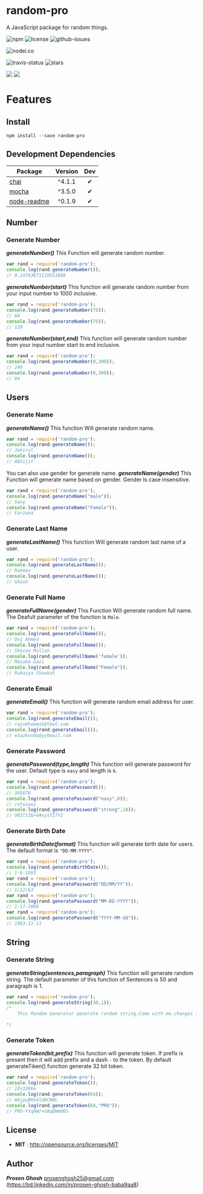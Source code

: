 # random-pro
A JavaScript package for random things.

![npm](https://img.shields.io/npm/v/random-pro.svg) ![license](https://img.shields.io/npm/l/random-pro.svg) ![github-issues](https://img.shields.io/github/issues/Prosen-Ghosh/random-pro.svg)


![nodei.co](https://nodei.co/npm/random-pro.png?downloads=true&downloadRank=true&stars=true)

![travis-status](https://img.shields.io/travis/Prosen-Ghosh/random-pro.svg)
![stars](https://img.shields.io/github/stars/Prosen-Ghosh/random-pro.svg)

![](https://david-dm.org/Prosen-Ghosh/random-pro/status.svg)
![](https://david-dm.org/Prosen-Ghosh/random-pro/dev-status.svg)

# Features

## Install

`npm install --save random-pro`

## Development Dependencies

Package | Version | Dev
--- |:---:|:---:
[chai](https://www.npmjs.com/package/chai) | ^4.1.1 | ✔
[mocha](https://www.npmjs.com/package/mocha) | ^3.5.0 | ✔
[node-readme](https://www.npmjs.com/package/node-readme) | ^0.1.9 | ✔


## Number

### Generate Number

***generateNumber()*** This Function will generate random number.

```javascript
var rand = require('random-pro');
console.log(rand.generateNumber());
// 0.24763671110551866
```

***generateNumber(start)*** This function will generate random number from your input number to 1000 inclusive.

```javascript
var rand = require('random-pro');
console.log(rand.generateNumber(75));
// 84
console.log(rand.generateNumber(75));
// 129
```

***generateNumber(start,end)*** This function will generate random number from your input number start to end inclusive.

```javascript
var rand = require('random-pro');
console.log(rand.generateNumber(0,300));
// 249
console.log(rand.generateNumber(0,300));
// 94
```
## Users

### Generate Name

***generateName()*** This function Will generate random name.

```javascript
var rand = require('random-pro');
console.log(rand.generateName());
// Johirul
console.log(rand.generateName());
// Abhijit
```

You can also use gender for generate name.
***generateName(gender)*** This Function will generate name based on gender. Gender Is case insensitive.

```javascript
var rand = require('random-pro');
console.log(rand.generateName("male"));
// Sany
console.log(rand.generateName("Female"));
// Farzana
```

### Generate Last Name

***generateLastName()*** This function Will generate random last name of a user.

```javascript
var rand = require('random-pro');
console.log(rand.generateLastName());
// Rahman
console.log(rand.generateLastName());
// Ghosh
```

### Generate Full Name

***generateFullName(gender)*** This Function Will generate random full name. The Deafult parameter of the function is `Male`.

```javascript
var rand = require('random-pro');
console.log(rand.generateFullName());
// Ovi Ahmed
console.log(rand.generateFullName());
// Shovon Mollah
console.log(rand.generateFullName('female'));
// Masuma Gazi
console.log(rand.generateFullName("Female"));
// Rukaiya Shawkat

```

### Generate Email

***generateEmail()*** This function will generate random email address for user.

```javascript
var rand = require('random-pro');
console.log(rand.generateEmail());
// rajubhowmik@tbwt.com
console.log(rand.generateEmail());
// ezazkundu@yyhmail.com
```

### Generate Password

***generatePassword(type,length)*** This function will generate password for the user. Default type is `easy` and length is `6`.

```javascript
var rand = require('random-pro');
console.log(rand.generatePassword());
// 345678
console.log(rand.generatePassword("easy",8));
// rstuvwxy
console.log(rand.generatePassword("strong",18));
// O03ltZ&+G#xysTI7YI
```

### Generate Birth Date

***generateBirthDate(format)*** This function will generate birth date for users. The default format is `"DD-MM-YYYY"`.

```javascript
var rand = require('random-pro');
console.log(rand.generateBirthDate());
// 1-6-1993
var rand = require('random-pro');
console.log(rand.generatePassword("DD/MM/YY"));
// 1/12/63
var rand = require('random-pro');
console.log(rand.generatePassword("MM-DD-YYYY"));
// 1-17-2008
var rand = require('random-pro');
console.log(rand.generatePassword("YYYY-MM-dd"));
// 1983-11-11
```

## String

### Generate String

***generateString(sentences,paragraph)*** This function will generate random string. The default parameter of this function of Sentences is 50 and paragraph is 1.

```javascript
var rand = require('random-pro');
console.log(rand.generateString(30,1));
/*
    This Random Generator generate random string.Come with me.changes in state that do not depend on the function inputs, can make it much easier to understand and predict the behavior of a program, which is one of the key motivations for the development of functional programming.It is a declarative programming paradigm, which means programming is done with expressions[1] or declarations[2] instead of statements.JavaScript, one of the world's most widely-distributed languages[21][22], has the properties of an untyped functional language[23], as well as imperative and object-oriented paradigms.Functional programming languages have largely been emphasized in academia rather than in commercial software development.Absolutely not.undefinedModern, high-level languages like Python and Ruby are perfect examples of OOP.The attributes that make this possible—all of the car’s parts, electronics, and engineering—are a “package” we don’t need to break down in order to understand.It is a declarative programming paradigm, which means programming is done with expressions[1] or declarations[2] instead of statements.Functional programming is also supported in some domain-specific programming languages like R (statistics),[24] J, K and Q from Kx Systems (financial analysis), XQuery/XSLT (XML),[25][26] and Opal.The fact that they’re able to be so streamlined gets right to the heart of OOP logic.Eliminating side effects, i,e.It is the third layer of the layer cake of standard web technologies, two of which (HTML and CSS) we have covered in much more detail in other parts of the Learning Area.changes in state that do not depend on the function inputs, can make it much easier to understand and predict the behavior of a program, which is one of the key motivations for the development of functional programming.The Julia language also offers functional programming abilities.Have a nice day.Don’t exaggerate.A car is an example of a complex object, with many attributes.We don’t need to understand all of its internal mechanics, what kind of engine it has, how the gas makes it run, or even where the gas came from in order to know how to interact with it.Have a good trip.It is the third layer of the layer cake of standard web technologies, two of which (HTML and CSS) we have covered in much more detail in other parts of the Learning Area.A car is an example of a complex object, with many attributes.Functions without return values therefore make sense.Don’t exaggerate.Functional programming is also supported in some domain-specific programming languages like R (statistics),[24] J, K and Q from Kx Systems (financial analysis), XQuery/XSLT (XML),[25][26] and Opal.It is the third layer of the layer cake of standard web technologies, two of which (HTML and CSS) we have covered in much more detail in other parts of the Learning Area.As soon as possible.The car’s behaviors have been made simple for us through object-oriented logic: put the key in the ignition, and the car turns on and gets us where we need to go.Come with me.Modern, high-level languages like Python and Ruby are perfect examples of OOP.Eliminating side effects, i,e.However, prominent programming languages which support functional programming such as Common Lisp, Scheme,[4][5][6][7] Clojure,[8][9] Wolfram Language[10] (also known as Mathematica), Racket,[11] Erlang,[12][13][14] OCaml,[15][16] Haskell,[17][18] and F#[19][20] have been used in industrial and commercial applications by a wide variety of organizations.Many functional programming languages can be viewed as elaborations on the lambda calculus.Another well-known declarative programming paradigm, logic programming, is based on relations.For example, the imperative Perl programming language has been the subject of a book describing how to apply functional programming concepts.The attributes that make this possible—all of the car’s parts, electronics, and engineering—are a “package” we don’t need to break down in order to understand.The attributes that make this possible—all of the car’s parts, electronics, and engineering—are a “package” we don’t need to break down in order to understand.However, prominent programming languages which support functional programming such as Common Lisp, Scheme,[4][5][6][7] Clojure,[8][9] Wolfram Language[10] (also known as Mathematica), Racket,[11] Erlang,[12][13][14] OCaml,[15][16] Haskell,[17][18] and F#[19][20] have been used in industrial and commercial applications by a wide variety of organizations.A car is an example of a complex object, with many attributes.An interesting case is that of Scala[31] – it is frequently written in a functional style, but the presence of side effects and mutable state place it in a grey area between imperative and functional languages.The fact that they’re able to be so streamlined gets right to the heart of OOP logic.In functional code, the output value of a function depends only on the arguments that are passed to the function, so calling a function f twice with the same value for an argument x will produce the same result f(x) each time; this is in contrast to procedures depending on a local or global state, which may produce different results at different times when called with the same arguments but a different program state.As soon as possible.Imperative programming does have functions—not in the mathematical sense—but in the sense of subroutines.We don’t need to understand all of its internal mechanics, what kind of engine it has, how the gas makes it run, or even where the gas came from in order to know how to interact with it.In computer science, functional programming is a programming paradigm—a style of building the structure and elements of computer programs—that treats computation as the evaluation of mathematical functions and avoids changing-state and mutable data.The Julia language also offers functional programming abilities.Modern, high-level languages like Python and Ruby are perfect examples of OOP.

*/
```

### Generate Token

***generateToken(bit,prefix)*** This function will generate token. If prefix is present then it will add prefix and a dash `-` to the token. By default generateTiken() function generate 32 bit token.

```javascript
var rand = require('random-pro');
console.log(rand.generateToken());
// 2Zv32Kke
console.log(rand.generateToken(64));
// m6jpyBHz4ld8CN#L
console.log(rand.generateToken(64,"PRO"));
// PRO-YYq4W/+UAqDWmO6S
```

## License

 - **MIT** : http://opensource.org/licenses/MIT

## Author

***Prosen Ghosh*** <prosenghosh25@gmail.com> (https://bd.linkedin.com/in/prosen-ghosh-baba9aa8)